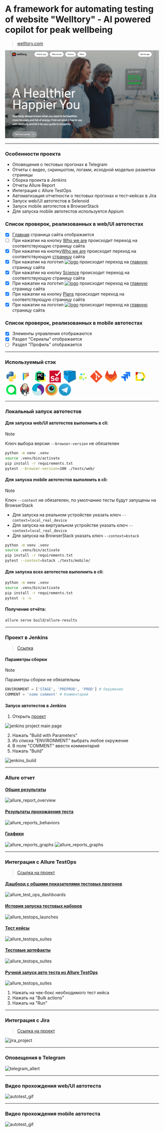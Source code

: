 # A framework for automating testing of website "Welltory" - AI powered copilot for peak wellbeing
> <a target="_blank" href="https://www.welltory.com/">welltory.com</a>

![main page screenshot](/pictures/start.png)

----

### Особенности проекта

* Оповещения о тестовых прогонах в Telegram
* Отчеты с видео, скриншотом, логами, исходной моделью разметки страницы
* Сборка проекта в Jenkins
* Отчеты Allure Report
* Интеграция с Allure TestOps
* Автоматизация отчетности о тестовых прогонах и тест-кейсах в Jira
* Запуск web/UI автотестов в Selenoid
* Запуск mobile автотестов в BrowserStack
* Для запуска mobile автотестов используется Appium

### Список проверок, реализованных в web/UI автотестах

- [x] <a target="_blank" href="https://welltory.com">Главная</a> страница сайта отображается
- [ ] При нажатии на кнопку <a target="_blank" href="https://welltory.com/who-we-are">Who we are</a> происходит переход на соответствующую страницу сайта
- [x] При нажатии на кнопку<a id="header-nav-link" href="https://welltory.com/who-we-are" class="is__controls-menu menu__cta-button">Who we are</a> происходит переход на соответствующую <a target="_blank" href="https://welltory.com/who-we-are">страницу</a> сайта
- [x] При нажатии на логотип <a href="https://welltory.com" class="logo header-logo"> <img class="logo__img" src="https://welltory.com/wp-content/themes/Divi-child/img/hrt3.png" alt="logo"></a>  происходит переход на <a target="_blank" href="https://welltory.com">главную</a> страницу сайта
- [x] При нажатии на кнопку <a target="_blank" href="https://welltory.com/science">Science</a> происходит переход на соответствующую страницу сайта
- [x] При нажатии на логотип <a href="https://welltory.com" class="logo header-logo"> <img class="logo__img" src="https://welltory.com/wp-content/themes/Divi-child/img/hrt3.png" alt="logo"></a>  происходит переход на <a target="_blank" href="https://welltory.com">главную</a> страницу сайта
- [x] При нажатии на кнопку <a target="_blank" href="https://welltory.com/plans">Plans</a> происходит переход на соответствующую страницу сайта
- [x] При нажатии на логотип <a href="https://welltory.com" class="logo header-logo"> <img class="logo__img" src="https://welltory.com/wp-content/themes/Divi-child/img/hrt3.png" alt="logo"></a>  происходит переход на <a target="_blank" href="https://welltory.com">главную</a> страницу сайта

### Список проверок, реализованных в mobile автотестах

- [x] Элементы управления отображаются
- [x] Раздел "Сериалы" отображается
- [ ] Раздел "Профиль" отображается

----

### Используемый стэк

<div>
  <img src="https://github.com/devicons/devicon/blob/master/icons/python/python-original.svg" title="Python" alt="Python" width="40" height="40"/>&nbsp;
  <img src="https://github.com/devicons/devicon/blob/master/icons/pytest/pytest-original.svg" title="PyTest" alt="PyTest" width="40" height="40"/>&nbsp;
  <img src="https://github.com/devicons/devicon/blob/master/icons/pycharm/pycharm-original.svg" title="PyCharm" alt="PyCharm" width="40" height="40"/>&nbsp;
  <img src="https://github.com/devicons/devicon/blob/master/icons/selenium/selenium-original.svg" title="Selenium" alt="Selenium" width="40" height="40"/>&nbsp;
  <img title="Selenoid" src="pictures/icons/selenoid.png" height="40" width="40"/>
  <img title="Selene" src="pictures/icons/selene.png" height="40" width="40"/>
  <img src="https://github.com/devicons/devicon/blob/master/icons/git/git-original.svg" title="Git" alt="Git" width="40" height="40"/>&nbsp;
  <img src="https://github.com/devicons/devicon/blob/master/icons/gitlab/gitlab-original.svg" title="GitLab" alt="GitLab" width="40" height="40"/>&nbsp;
  <img src="https://github.com/devicons/devicon/blob/master/icons/jira/jira-original.svg" title="Jira" alt="Jira" width="40" height="40"/>&nbsp;
  <img title="Allure Report" src="pictures/icons/Allure_Report.png" height="40" width="40"/>
  <img title="Allure TestOps" src="pictures/icons/AllureTestOps.png" height="40" width="40"/>
  <img title="Jenkins" src="pictures/icons/jenkins-original.svg" height="40" width="40"/>
  <img title="Appium" src="pictures/icons/appium.svg" height="40" width="40"/>
  <img title="BrowserStack" src="/pictures/icons/browserstack.svg" height="40" width="40"/>
  <img title="Telegram" src="pictures/icons/tg.png" height="40" width="40"/>
</div>

----

### Локальный запуск автотестов

#### Для запуска web/UI автотестов выполнить в cli:
> [!NOTE]
> Ключ выбора версии `--browser-version` не обязателен
```bash
python -m venv .venv
source .venv/bin/activate
pip install -r requirements.txt
pytest --browser-version=100 ./tests/web/
```

#### Для запуска mobile автотестов выполнить в cli:
> [!NOTE]
> Ключ `--context` не обязателен, по умолчанию тесты будут запущены на BrowserStack
* Для запуска на реальном устройстве указать ключ `--context=local_real_device`
* Для запуска на виртуальном устройстве указать ключ `--context=local_real_device`
* Для запуска на BrowserStack указать ключ `--context=bstack`

```bash
python -m venv .venv
source .venv/bin/activate
pip install -r requirements.txt
pytest --context=bstack ./tests/mobile/
```

#### Для запуска всех автотестов выполнить в cli:

```bash
python -m venv .venv
source .venv/bin/activate
pip install -r requirements.txt
pytest -s -v
```

#### Получение отчёта:
```bash
allure serve build/allure-results
```

----

### Проект в Jenkins
> <a target="_blank" href="https://jenkins.autotests.cloud/job/Ivi-mobile-and-UI-Auto-Tests/">Ссылка</a>

#### Параметры сборки
> [!NOTE]
> Параметры сборки не обязательны
```python
ENVIRONMENT = ['STAGE', 'PREPROD', 'PROD'] # Окружение
COMMENT = 'some comment' # Комментарий
```
#### Запуск автотестов в Jenkins
1. Открыть <a target="_blank" href="https://jenkins.autotests.cloud/job/Ivi-mobile-and-UI-Auto-Tests/">проект</a>

![jenkins project main page](ivi_ui_and_mobile_test_framework/pictures/jenkins_project_main_page.png)

2. Нажать "Build with Parameters"
3. Из списка "ENVIRONMENT" выбрать любое окружение
4. В поле "COMMENT" ввести комментарий
5. Нажать "Build"

![jenkins_build](ivi_ui_and_mobile_test_framework/pictures/jenkins_build.png)

----

### Allure отчет
#### <a target="_blank" href="https://jenkins.autotests.cloud/job/Ivi-mobile-and-UI-Auto-Tests/15/allure/">Общие результаты</a>
![allure_report_overview](ivi_ui_and_mobile_test_framework/pictures/allure_report_overview.png)

#### <a target="_blank" href="https://jenkins.autotests.cloud/job/Ivi-mobile-and-UI-Auto-Tests/15/allure/#suites">Результаты прохождения теста</a>

![allure_reports_behaviors](ivi_ui_and_mobile_test_framework/pictures/allure_reports_suites.png)

#### <a target="_blank" href="https://jenkins.autotests.cloud/job/Ivi-mobile-and-UI-Auto-Tests/15/allure/#graph">Графики</a>


![allure_reports_graphs](ivi_ui_and_mobile_test_framework/pictures/alluere_reports_graphs_1.png)
![allure_reports_graphs](ivi_ui_and_mobile_test_framework/pictures/alluere_reports_graphs_2.png)

----

### Интеграция с Allure TestOps
> <a target="_blank" href="https://allure.autotests.cloud/project/3910/dashboards">Ссылка на проект</a>

#### <a target="_blank" href="https://allure.autotests.cloud/project/3910/dashboards">Дашборд с общими показателями тестовых прогонов</a>

![allure_test_ops_dashboards](ivi_ui_and_mobile_test_framework/pictures/allure_testops_dashboards.png)

#### <a target="_blank" href="https://allure.autotests.cloud/project/3910/launches">История запуска тестовых наборов</a>

![allure_testops_launches](ivi_ui_and_mobile_test_framework/pictures/allure_testops_launches.png)

#### <a target="_blank" href="https://allure.autotests.cloud/project/3910/test-cases/28510?treeId=0">Тест кейсы</a>

![allure_testops_suites](ivi_ui_and_mobile_test_framework/pictures/allure_testops_suites.png)

#### <a target="_blank" href="https://allure.autotests.cloud/launch/33573/tree/551292/attachments?treeId=0">Тестовые артефакты</a>

![allure_testops_suites](ivi_ui_and_mobile_test_framework/pictures/allure_testops_test_attachments.png)

#### <a target="_blank" href="https://allure.autotests.cloud/project/3910/test-cases/28510?treeId=0">Ручной запуск авто теста из Allure TestOps</a>

![allure_testops_suites](ivi_ui_and_mobile_test_framework/pictures/allure_testops_manual_test_run.png)

1. Нажать на чек-бокс необходимого тест кейса
2. Нажать на "Bulk actions"
3. Нажать на "Run"

----

### Интеграция с Jira
> <a target="_blank" href="https://ed-qa-engineer.atlassian.net/jira/software/projects/KAN/boards/1">Ссылка на проект</a>

![jira_project](ivi_ui_and_mobile_test_framework/pictures/jira_project.png)

----

### Оповещения в Telegram
![telegram_allert](ivi_ui_and_mobile_test_framework/pictures/telegram_allert.png)

----

### Видео прохождения web/UI автотеста
![autotest_gif](ivi_ui_and_mobile_test_framework/pictures/autotest.gif)

----

### Видео прохождения mobile автотеста
![autotest_gif](ivi_ui_and_mobile_test_framework/pictures/test_mobile_video.gif)
